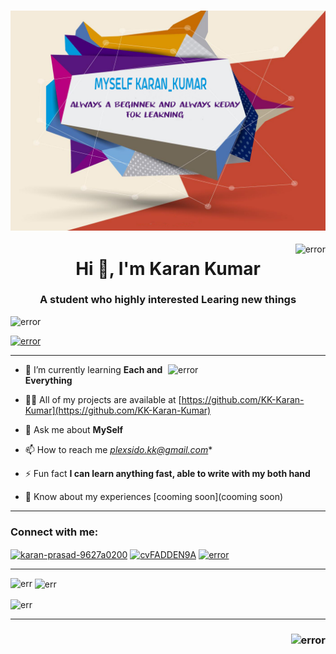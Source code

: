 <h3 align="center">
<img width=""100%" src="banner.png"alt="error" />
</h3>


<img align="right" src="https://cdn.dribbble.com/users/241205/screenshots/7917764/media/64034d7b5c9026d590509338c3afdd00.png?compress=1&resize=400x300" alt="error" />
<h1 align="center">Hi 👋, I'm Karan Kumar</h1>
<h3 align="center">A student who highly interested Learing new things</h3>


<p align="left"> <img src="https://komarev.com/ghpvc/?username=KK-Karan_kumar&label=Profile%20views&color=0e75b6&style=flat" alt="error" /> </p>

<p align="left"> <a href="https://github.com/ryo-ma/github-profile-trophy"><img src="https://github-profile-trophy.vercel.app/?username=KK-Karan-Kumar" alt="error" /></a> </p>
<hr>

<img align="right" width="50%" src="https://cdn.dribbble.com/users/1019864/screenshots/3079099/codeloop.gif" alt="error" />

- 🌱 I’m currently learning **Each and Everything**

- 👨‍💻 All of my projects are available at [https://github.com/KK-Karan-Kumar](https://github.com/KK-Karan-Kumar)

- 💬 Ask me about **MySelf**

- 📫 How to reach me *plexsido.kk@gmail.com**

- ⚡ Fun fact **I can learn anything fast, able to write with my both hand**

-  📄 Know about my experiences [cooming soon](cooming soon)


<hr>
<h3 align="left">Connect with me:</h3>
<p align="left">
<a href="https://linkedin.com/in/karan-prasad-9627a0200" target="blank"><img align="center" src="https://cdn.jsdelivr.net/npm/simple-icons@3.0.1/icons/linkedin.svg" alt="karan-prasad-9627a0200" height="30" width="40" /></a>
<a href="https://discord.gg/3tCtmhbtr3" target="blank"><img align="center" src="https://cdn.jsdelivr.net/npm/simple-icons@3.0.1/icons/discord.svg" alt="cvFADDEN9A" height="30" width="40" /></a>
<a href="https://www.sololearn.com/Profile/22872290/?ref=app" target="blank"><img align="center" src="https://cdn.worldvectorlogo.com/logos/sololearn-2.svg" alt="error" height="30" width="40" /></a>

</p>


<hr>
<p><img align="left" src="https://github-readme-stats.vercel.app/api/top-langs?username=KK-Karan-Kumar&show_icons=true&locale=en&layout=compact" alt="err" /></p>

<p>&nbsp;<img align="center" src="https://github-readme-stats.vercel.app/api?username=KK-Karan-Kumar&show_icons=true&locale=en" alt="err" /></p>

<p><img align="center" src="https://github-readme-streak-stats.herokuapp.com/?user=KK-Karan-Kumar&" alt="err" /></p>


<hr>


<h3 align="right">
<img src="https://cdn.dribbble.com/users/730703/screenshots/6581243/avento.gif"alt="error" />
</h3>
